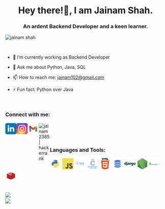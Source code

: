 <h1 align="center">Hey there!👋, I am Jainam Shah.</h1>
<h3 align="center">An ardent Backend Developer and a keen learner.</h3>
<p align="left"> <img src="https://komarev.com/ghpvc/?username=jainam2385" alt="jainam shah" /> </p>

<br/>

<!--
**jainam2385/jainam2385** is a ✨ _special_ ✨ repository because its `README.md` (this file) appears on your GitHub profile.

Here are some ideas to get you started:
-->

-   🔭 I’m currently working as Backend Developer

-   💬 Ask me about Python, Java, SQL

-   📫 How to reach me: jainam102@gmail.com

-   ⚡ Fun fact: Python over Java

<br/>

### Connect with me:

[<img align="left" alt="jainam2385 | LinkedIn" width="35px" src="https://github.com/edent/SuperTinyIcons/blob/master/images/svg/linkedin.svg" />](https://www.linkedin.com/in/jainam-shah-22a236192/)
[<img align="left" alt="jainam2385 | Instagram" width="35px" src="https://github.com/edent/SuperTinyIcons/blob/master/images/svg/instagram.svg" />](https://www.instagram.com/jainam_shah____/)
[<img align="left" alt="jainam2385 | Gmail" width="35px" src="https://github.com/edent/SuperTinyIcons/blob/master/images/svg/gmail.svg" />](mailto:jainam102@gmail.com)
[<img align="left" alt="jainam2385 | hackerrank" width="35px" src="https://cdn.jsdelivr.net/npm/simple-icons@v3/icons/hackerrank.svg" />](https://www.hackerrank.com/jainam102)

<br/>
<br/>
<br/>

### Languages and Tools:

<p>
<img height="35" src="https://raw.githubusercontent.com/github/explore/80688e429a7d4ef2fca1e82350fe8e3517d3494d/topics/python/python.png">

<img height="35" src="https://raw.githubusercontent.com/github/explore/80688e429a7d4ef2fca1e82350fe8e3517d3494d/topics/javascript/javascript.png">

<img height="35" src="https://raw.githubusercontent.com/github/explore/80688e429a7d4ef2fca1e82350fe8e3517d3494d/topics/java/java.png">

<img height="35" src="https://raw.githubusercontent.com/github/explore/80688e429a7d4ef2fca1e82350fe8e3517d3494d/topics/c/c.png">

<img height="35" src="https://raw.githubusercontent.com/github/explore/80688e429a7d4ef2fca1e82350fe8e3517d3494d/topics/html/html.png">

<img height="35" src="https://raw.githubusercontent.com/github/explore/80688e429a7d4ef2fca1e82350fe8e3517d3494d/topics/sql/sql.png">

<img height="35" src="https://raw.githubusercontent.com/github/explore/80688e429a7d4ef2fca1e82350fe8e3517d3494d/topics/django/django.png">

<img height="35" src="https://raw.githubusercontent.com/github/explore/80688e429a7d4ef2fca1e82350fe8e3517d3494d/topics/nodejs/nodejs.png">

<img height="35" src="https://raw.githubusercontent.com/github/explore/80688e429a7d4ef2fca1e82350fe8e3517d3494d/topics/mongodb/mongodb.png">

<img height="35" src="https://raw.githubusercontent.com/github/explore/80688e429a7d4ef2fca1e82350fe8e3517d3494d/topics/redis/redis.png">  
</p>

<br/>

<img src="https://github-readme-stats.vercel.app/api?username=jainam2385&count_private=true&&show_icons=true&hide_border=false&title_color=ffffff&text_color=daf7dc&icon_color=bb2acf&bg_color=191919">

<br/>
<img src="https://github-readme-stats.vercel.app/api/top-langs/?username=jainam2385&layout=compact&hide_border=false&title_color=ffffff&text_color=daf7dc&icon_color=bb2acf&bg_color=191919">
